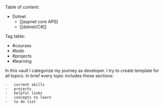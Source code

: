 Table of content:
  	
- Dotnet
	- [[aspnet core API]]
	- [[dotnet/C#]]


Tag table:
- #courses
- #todo
- #projects
- #learning


In this vault I categorize my journey as developer. I try to create template for all topics. In brief every topic includes these sections:

    -	current skills
    -	projects
    -	helpful links
    -	concepts to learn
    -	to do list
	
	